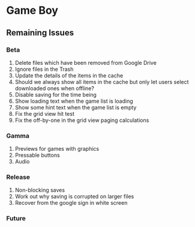 # Game Boy

## Remaining Issues

### Beta

1. Delete files which have been removed from Google Drive
2. Ignore files in the Trash
3. Update the details of the items in the cache
4. Should we always show all items in the cache but only let users select downloaded ones when offline?
5. Disable saving for the time being
6. Show loading text when the game list is loading
7. Show some hint text when the game list is empty
8. Fix the grid view hit test
9. Fix the off-by-one in the grid view paging calculations

### Gamma

1. Previews for games with graphics
2. Pressable buttons
3. Audio


### Release

1. Non-blocking saves
2. Work out why saving is corrupted on larger files
3. Recover from the google sign in white screen

### Future

